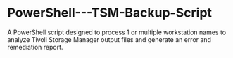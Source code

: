 # PowerShell---TSM-Backup-Script
A PowerShell script designed to process 1 or multiple workstation names to analyze Tivoli Storage Manager output files and generate  an error and remediation report.
